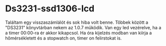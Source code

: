 # Ds3231-ssd1306-lcd
Találtam egy visszaszámlálót és sok hiba volt benne. Tőbbek között  a "DS3231" könyvtárban nekem az 1.0.7 müködik.
Van egy led vezérelve, ha a a timer 00:00-ra ér akkor kikapcsol.
Ha óra kijelzés modban van kiírja a hőmérsékletett és a stopwatch on, timer on felirstokat is.
